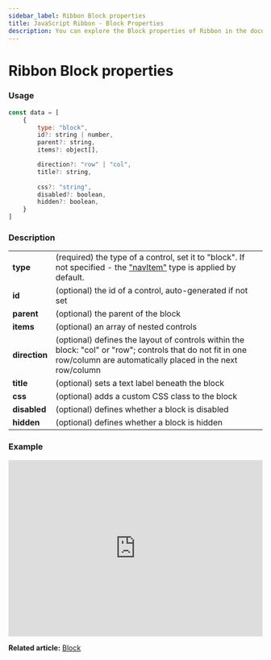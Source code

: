 ```yaml
---
sidebar_label: Ribbon Block properties
title: JavaScript Ribbon - Block Properties 
description: You can explore the Block properties of Ribbon in the documentation of the DHTMLX JavaScript UI library. Browse developer guides and API reference, try out code examples and live demos, and download a free 30-day evaluation version of DHTMLX Suite.
---
```


# Ribbon Block properties

### Usage

~~~js
const data = [
    {
        type: "block",
        id?: string | number,
        parent?: string,
        items?: object[],

        direction?: "row" | "col",
        title?: string,
        
        css?: "string",
        disabled?: boolean,
        hidden?: boolean,
    }
]
~~~

### Description

<table>
    <tbody>
        <tr>
            <td><b>type</b></td>
            <td>(required) the type of a control, set it to "block". If not specified - the <a href="../../navitem">"navItem"</a> type is applied by default.</td>
        </tr>
        <tr>
            <td><b>id</b></td>
            <td>(optional) the id of a control, auto-generated if not set</td>
        </tr>
         <tr>
            <td><b>parent</b></td>
            <td>(optional) the parent of the block</td>
        </tr>
        <tr>
            <td><b>items</b></td>
            <td>(optional) an array of nested controls</td>
        </tr>
        <tr>
            <td><b>direction</b></td>
            <td>(optional) defines the layout of controls within the block: "col" or "row"; controls that do not fit in one row/column are automatically placed in the next row/column</td>
        </tr>
        <tr>
            <td><b>title</b></td>
            <td>(optional) sets a text label beneath the block</td>
        </tr>
        <tr>
            <td><b>css</b></td>
            <td>(optional) adds a custom CSS class to the block</td>
        </tr>
        <tr>
            <td><b>disabled</b></td>
            <td>(optional) defines whether a block is disabled</td>
        </tr>
        <tr>
            <td><b>hidden</b></td>
            <td>(optional) defines whether a block is hidden</td>
        </tr>
    </tbody>
</table>

### Example

<iframe src="https://snippet.dhtmlx.com/nlviu82g?mode=html" frameborder="0" class="snippet_iframe" width="100%" height="350"></iframe>

**Related article:** [Block](ribbon/block.md)
